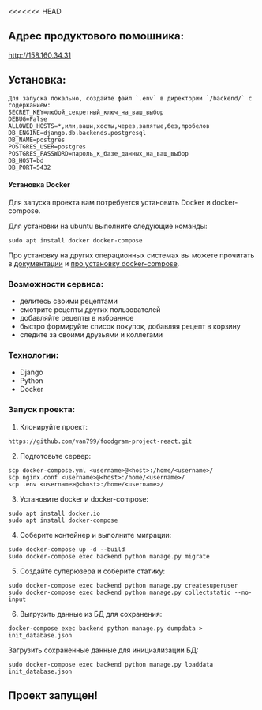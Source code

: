 <<<<<<< HEAD

## Адрес продуктового помошника: 
http://158.160.34.31
## Установка:


```
Для запуска локально, создайте файл `.env` в директории `/backend/` с содержанием:
SECRET_KEY=любой_секретный_ключ_на_ваш_выбор
DEBUG=False
ALLOWED_HOSTS=*,или,ваши,хосты,через,запятые,без,пробелов
DB_ENGINE=django.db.backends.postgresql
DB_NAME=postgres
POSTGRES_USER=postgres
POSTGRES_PASSWORD=пароль_к_базе_данных_на_ваш_выбор
DB_HOST=bd
DB_PORT=5432
```

#### Установка Docker
Для запуска проекта вам потребуется установить Docker и docker-compose.

Для установки на ubuntu выполните следующие команды:
```
sudo apt install docker docker-compose
```

Про установку на других операционных системах вы можете прочитать в [документации](https://docs.docker.com/engine/install/) и [про установку docker-compose](https://docs.docker.com/compose/install/).

### Возможности сервиса:
- делитесь своими рецептами
- смотрите рецепты других пользователей
- добавляйте рецепты в избранное
- быстро формируйте список покупок, добавляя рецепт в корзину
- следите за своими друзьями и коллегами

### Технологии:
- Django
- Python
- Docker

### Запуск проекта:
1. Клонируйте проект:
```
https://github.com/van799/foodgram-project-react.git
```
2. Подготовьте сервер:
```
scp docker-compose.yml <username>@<host>:/home/<username>/
scp nginx.conf <username>@<host>:/home/<username>/
scp .env <username>@<host>:/home/<username>/
```
3. Установите docker и docker-compose:
```
sudo apt install docker.io 
sudo apt install docker-compose
```
4. Соберите контейнер и выполните миграции:
```
sudo docker-compose up -d --build
sudo docker-compose exec backend python manage.py migrate
```

5. Создайте суперюзера и соберите статику:
```
sudo docker-compose exec backend python manage.py createsuperuser
sudo docker-compose exec backend python manage.py collectstatic --no-input
```
6. Выгрузить данные из БД для сохранения:
```
docker-compose exec backend python manage.py dumpdata > init_database.json
```
Загрузить сохраненные данные для инициализации БД:
```
sudo docker-compose exec backend python manage.py loaddata init_database.json
```
## Проект запущен!
